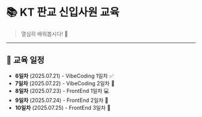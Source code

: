 # 📚 KT 판교 신입사원 교육

> 열심히 배워봅시다! 💪

---


## 📅 교육 일정

- **6일차**  (2025.07.21) - VibeCoding 1일차 ✅
- **7일차**  (2025.07.22) - VibeCoding 2일차 🚀
- **8일차**  (2025.07.23) - FrontEnd   1일차 💻
- **9일차**  (2025.07.24) - FrontEnd   2일차 📌
- **10일차** (2025.07.25) - FrontEnd   3일차 📝
